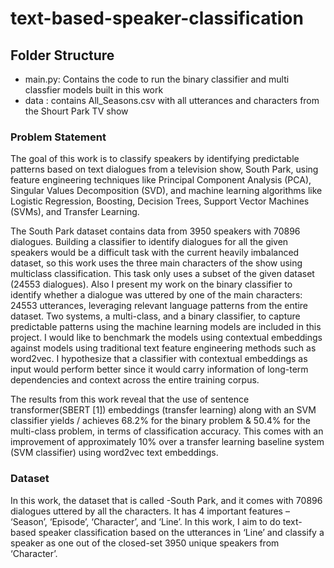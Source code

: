 # text-based-speaker-classification

## Folder Structure
- main.py: Contains the code to run the binary classifier and multi classfier models built in this work
- data : contains All_Seasons.csv with all utterances and characters from the Shourt Park TV show

### Problem Statement

The goal of this work is to classify speakers by identifying predictable patterns based on text dialogues
from a television show, South Park, using feature engineering techniques like Principal Component
Analysis (PCA), Singular Values Decomposition (SVD), and machine learning algorithms like Logistic
Regression, Boosting, Decision Trees, Support Vector Machines (SVMs), and Transfer Learning.

The South Park dataset contains data from 3950 speakers with 70896 dialogues. Building a
classifier to identify dialogues for all the given speakers would be a difficult task with the current
heavily imbalanced dataset, so this work uses the three main characters of the show using multiclass
classification. This task only uses a subset of the given dataset (24553 dialogues). Also I
present my work on the binary classifier to identify whether a dialogue was uttered by one of the
main characters: 24553 utterances, leveraging relevant language patterns from the entire dataset.
Two systems, a multi-class, and a binary classifier, to capture predictable patterns using the machine
learning models are included in this project. I would like to benchmark the models using contextual
embeddings against models using traditional text feature engineering methods such as word2vec.
I hypothesize that a classifier with contextual embeddings as input would perform better since
it would carry information of long-term dependencies and context across the entire training corpus.

The results from this work reveal that the use of sentence transformer(SBERT [1])
embeddings (transfer learning) along with an SVM classifier yields / achieves 68.2% for
the binary problem & 50.4% for the multi-class problem, in terms of classification accuracy.
This comes with an improvement of approximately 10% over a transfer learning
baseline system (SVM classifier) using word2vec text embeddings.

### Dataset
In this work, the dataset that is called -South Park, and it comes with 70896 dialogues uttered
by all the characters. It has 4 important features – ‘Season’, ‘Episode’, ‘Character’, and ‘Line’.
In this work, I aim to do text-based speaker
classification based on the utterances in ‘Line’ and classify a speaker as one out of the closed-set
3950 unique speakers from ‘Character’.
